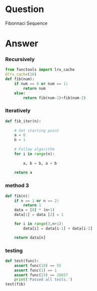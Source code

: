 # Question
Fibonnaci Sequence
# Answer
### Recursively
```python
from functools import lru_cache
@lru_cache(16)
def fib(num):
    if num == 0 or num == 1:
        return num
    else:
        return fib(num-1)+fib(num-2)
```

### Iteratively
```python
def fib_iter(n):
    
    # Set starting point
    a = 0
    b = 1
    
    # Follow algorithm
    for i in range(n):
        
        a, b = b, a + b
        
    return a
```

### method 3
```python
def fib(n):
    if n == 1 or n == 2:
        return 1
    data = [0] * (n+1)
    data[1] = data [2] = 1

    for i in range(3,n+1):
        data[i] = data[i-1] + data[i-2]

    return data[n]
```

### testing

```python
def test(func):
    assert func(10) == 55
    assert func(1) == 1
    assert func(23) == 28657
    print('Passed all tests.')
test(fib)
```